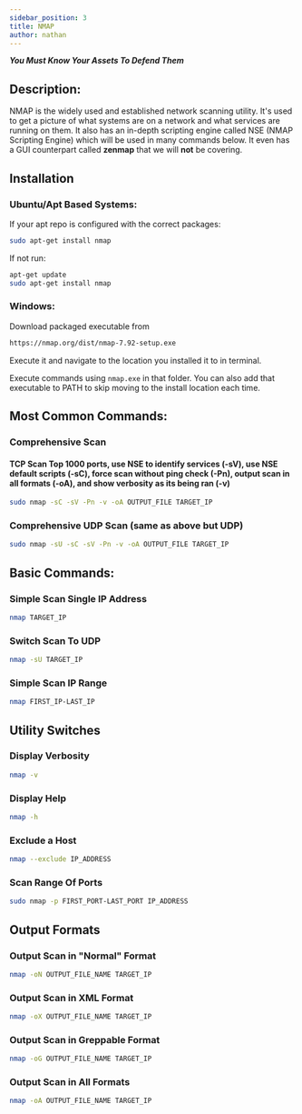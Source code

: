 ```yaml
---
sidebar_position: 3
title: NMAP
author: nathan
---
```

***You Must Know Your Assets To Defend Them***
## Description:
NMAP is the widely used and established network scanning utility. It's used to get a picture of what systems are on a network and what services are running on them. It also has an in-depth scripting engine called NSE (NMAP Scripting Engine) which will be used in many commands below. It even has a GUI counterpart called **zenmap** that we will **not** be covering.

## Installation
### Ubuntu/Apt Based Systems:
If your apt repo is configured with the correct packages:
```bash
sudo apt-get install nmap
```
If not run:
```bash
apt-get update 
sudo apt-get install nmap
```
### Windows:
Download packaged executable from
```bash
https://nmap.org/dist/nmap-7.92-setup.exe
```
Execute it and navigate to the location you installed it to in terminal.

Execute commands using `nmap.exe` in that folder. You can also add that executable to PATH to skip moving to the install location each time.
## Most Common Commands:
### Comprehensive Scan 
#### TCP Scan Top 1000 ports, use NSE to identify services (-sV), use NSE default scripts (-sC), force scan without ping check (-Pn), output scan in all formats (-oA), and show verbosity as its being ran (-v)
```bash
sudo nmap -sC -sV -Pn -v -oA OUTPUT_FILE TARGET_IP
```
### Comprehensive UDP Scan (same as above but UDP)
```bash
sudo nmap -sU -sC -sV -Pn -v -oA OUTPUT_FILE TARGET_IP
```
## Basic Commands:
### Simple Scan Single IP Address
```bash
nmap TARGET_IP
```
### Switch Scan To UDP
```bash
nmap -sU TARGET_IP
```
### Simple Scan IP Range
```bash
nmap FIRST_IP-LAST_IP
```
## Utility Switches
### Display Verbosity
```bash
nmap -v
```
### Display Help
```bash
nmap -h
```
### Exclude a Host
```bash
nmap --exclude IP_ADDRESS
```
### Scan Range Of Ports
```bash
sudo nmap -p FIRST_PORT-LAST_PORT IP_ADDRESS
```
## Output Formats
### Output Scan in "Normal" Format
```bash
nmap -oN OUTPUT_FILE_NAME TARGET_IP
```
### Output Scan in XML Format
```bash
nmap -oX OUTPUT_FILE_NAME TARGET_IP
```
### Output Scan in Greppable Format
```bash
nmap -oG OUTPUT_FILE_NAME TARGET_IP
```
### Output Scan in All Formats
```bash
nmap -oA OUTPUT_FILE_NAME TARGET_IP
```
